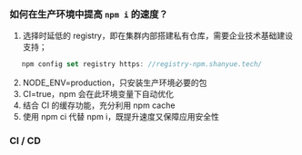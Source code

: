 ### 如何在生产环境中提高 `npm i` 的速度？

1. 选择时延低的 registry，即在集群内部搭建私有仓库，需要企业技术基础建设支持；

   

``` js
   npm config set registry https: //registry-npm.shanyue.tech/
```

2. NODE_ENV=production，只安装生产环境必要的包
3. CI=true，npm 会在此环境变量下自动优化
4. 结合 CI 的缓存功能，充分利用 npm cache
5. 使用 npm ci 代替 npm i，既提升速度又保障应用安全性

### CI / CD
